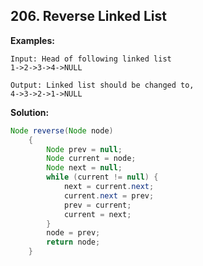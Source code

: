 ## 206. Reverse Linked List

**Examples:** 

```
Input: Head of following linked list 
1->2->3->4->NULL 

Output: Linked list should be changed to, 
4->3->2->1->NULL
```

**Solution:**

```java
Node reverse(Node node)
    {
        Node prev = null;
        Node current = node;
        Node next = null;
        while (current != null) {
            next = current.next;
            current.next = prev;
            prev = current;
            current = next;
        }
        node = prev;
        return node;
    }
```